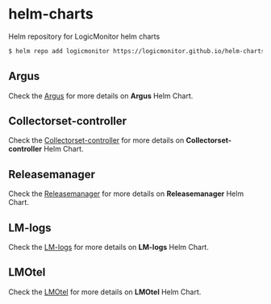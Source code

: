 # helm-charts
Helm repository for LogicMonitor helm charts

```bash
$ helm repo add logicmonitor https://logicmonitor.github.io/helm-charts
```

## Argus
Check the [Argus](argus/README.md) for more details on **Argus** Helm Chart.

## Collectorset-controller
Check the [Collectorset-controller](collectorset-controller/README.md) for more details on **Collectorset-controller** Helm Chart.

## Releasemanager
Check the [Releasemanager](releasemanager/README.md) for more details on **Releasemanager** Helm Chart.

## LM-logs
Check the [LM-logs](lm-logs/README.md) for more details on **LM-logs** Helm Chart.

## LMOtel
Check the [LMOtel](lmotel/README.md) for more details on **LMOtel** Helm Chart.
